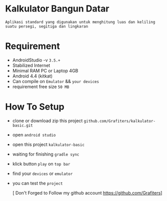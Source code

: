 # Kalkulator Bangun Datar
    Aplikasi standard yang digunakan untuk menghitung luas dan keliling suatu persegi, segitiga dan lingkaran

# Requirement
 - AndroidStudio -v ```3.5.+```
 - Stabilized Internet
 - Minimal RAM PC or Laptop 4GB
 - Android 4.4 (kitkat)
 - Can compile on ```Emulator``` && ```your devices```
 - requirement free size ```50 MB```

# How To Setup
 - clone or download zip this project ```github.com/Grafiters/kalkulator-basic.git```
 - open ```android studio```
 - open this project ```kalkulator-basic```
 - waiting for finishing ```gradle sync```
 - klick button ```play``` on ```top bar```
 - find your ```devices``` or ```emulator```
 - you can test the ```project```

    [ Don't Forged to Follow my github account https://github.com/Grafiters]